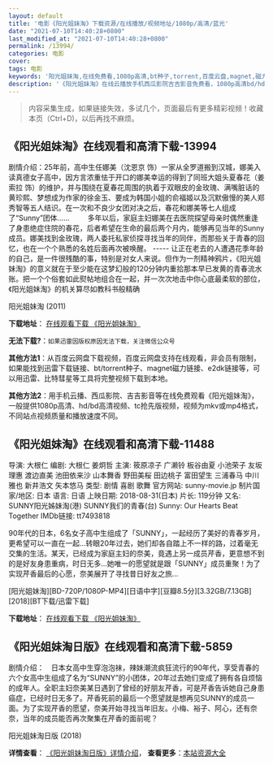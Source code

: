 ```yaml
---
layout: default
title: '电影《阳光姐妹淘》下载资源/在线播放/视频地址/1080p/高清/蓝光'
date: "2021-07-10T14:40:28+0800"
last_modified_at: "2021-07-10T14:40:28+0800"
permalink: /13994/
categories: 电影
cover:
tags: 电影
keywords: '阳光姐妹淘,在线免费看,1080p高清,bt种子,torrent,百度云盘,magnet,磁力链,迅雷下载资源'
description: '《阳光姐妹淘》在线云播放手机西瓜影院吉吉影音免费看，1080p高清bd/hd未删减完整版和tc抢先枪版，mkv/mp4格式，附带bt/torrent种子、magnet/磁力链、百度云盘、网盘资源迅雷下载链接'
---
```


>内容采集生成，如果链接失效，多试几个，页面最后有更多精彩视频！收藏本页（Ctrl+D)，以后再找不麻烦。


## 《阳光姐妹淘》在线观看和高清下载-13994

剧情介绍：25年前，高中生任娜美（沈恩京 饰）一家从全罗道搬到汉城，娜美入读真德女子高中，因方言浓重怯于开口的娜美幸运的得到了同班大姐头夏春花（姜索拉 饰）的维护，并与围绕在夏春花周围的执着于双眼皮的金玫瑰、满嘴脏话的黄珍熙、梦想成为作家的徐金玉、要成为韩国小姐的俞福姬以及沉默傲慢的美人郑秀智等五人结识。在一次和不良少女团对决之后，春花和娜美等七人组成了“Sunny”团体……  　　多年以后，家庭主妇娜美在去医院探望母亲时偶然重逢了身患绝症住院的春花，后者希望在生命的最后两个月内，能够再见当年的Sunny成员。娜美找到金玫瑰，两人委托私家侦探寻找当年的同伴，而那些关于青春的回忆，也在一个个熟悉的名姓后面再次被唤醒。 ----- 让正在老去的人遭遇花季年龄的自己，是一件很残酷的事，特别是对女人来说。但作为一剂精神鸦片，《阳光姐妹淘》的意义就在于至少能在这梦幻般的120分钟内重拾那本早已发黄的青春流水账。把一个个俗套如此熨帖地组合在一起，并一次次地击中你心底最柔软的部位，《阳光姐妹淘》的机关算尽如教科书般精确


阳光姐妹淘 (2011)

**下载地址**： [在线观看下载 《阳光姐妹淘》](https://www.btbtdy.me/btdy/dy5485.html) 


**无法下载?**：`如果迅雷因版权原因无法下载，关注微信公众号 `

**其他方法1**：从百度云网盘下载视频，百度云网盘支持在线观看，非会员有限制，如果能找到迅雷下载链接、bt/torrent种子、magnet磁力链接、e2dk链接等，可以用迅雷、比特彗星等工具将完整视频下载到本地。

**其他方法2**：用手机云播、西瓜影院、吉吉影音等在线免费观看《阳光姐妹淘》，一般提供1080p高清、hd/bd高清视频、tc抢先版视频，视频为mkv或mp4格式，不同站点视频质量和播放速度不同。


## 《阳光姐妹淘》在线观看和高清下载-11488

导演: 大根仁 编剧: 大根仁 姜炯哲 主演: 筱原凉子 广濑铃 板谷由夏 小池荣子 友坂理惠 渡边直美 池田依来沙 山本舞香 野田美桜 田边桃子 富田望生 三浦春马 中川雅也 新井浩文 矢本悠马 类型: 剧情 喜剧 歌舞 官方网站: sunny-movie.jp 制片国家/地区: 日本 语言: 日语 上映日期: 2018-08-31(日本) 片长: 119分钟 又名: SUNNY阳光姊妹淘(港) SUNNY我们的青春(台) Sunny: Our Hearts Beat Together IMDb链接: tt7493818

90年代的日本，6名女子高中生组成了「SUNNY」，一起经历了美好的青春岁月，更希望可以一直在一起…转眼20年过去，她们却各自踏上不一样的路，过着毫无交集的生活。某天，已经成为家庭主妇的奈美，竟遇上另一成员芹香，更意想不到的是好友身患重病，时日无多…她唯一的愿望就是跟「SUNNY」成员重聚！为了实现芹香最后的心愿，奈美展开了寻找昔日好友之旅…


[阳光姐妹淘][BD-720P/1080P-MP4][日语中字][豆瓣8.5分][3.32GB/7.13GB][2018][BT下载/迅雷下载]

**下载地址**： [在线观看下载 《阳光姐妹淘》](https://www.btdx8.com/torrent/ygjmt_2018.html) 


## 《阳光姐妹淘日版》在线观看和高清下载-5859

剧情介绍：　日本女高中生穿泡泡袜，辣妹潮流疯狂流行的90年代，享受青春的六个女高中生组成了名为“SUNNY”的小团体，20年过去她们变成了拥有各自烦恼的成年人。全职主妇奈美某日遇到了曾经的好朋友芹香，可是芹香告诉她自己身患癌症，已经时日无多了。芹香死前的最后一个愿望就是想再见SUNNY的成员一面。为了实现芹香的愿望，奈美开始寻找当年旧友。小梅、裕子、阿心，还有奈奈，当年的成员能否再次聚集在芹香的面前呢？


阳光姐妹淘日版 (2018)

**详情查看**： [《阳光姐妹淘日版》详情介绍](/movie/5859/)， **查看更多**：[本站资源大全](/movie/t/all/)

